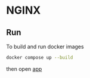 
# NGINX

## Run

To build and run docker images

```bash
docker compose up --build
```

then open [app](http://localhost:8080/echo?key=value)

